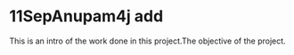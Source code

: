 # 11SepAnupam4j add
This is an intro of the work done in this project.The objective of the project.
